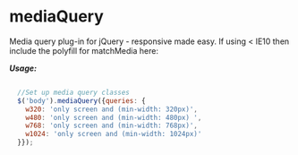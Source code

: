 mediaQuery
==========

Media query plug-in for jQuery - responsive made easy. If using < IE10 then include the polyfill for matchMedia here:



***Usage:***

```javascript

  //Set up media query classes
  $('body').mediaQuery({queries: {
  	w320: 'only screen and (min-width: 320px)',
  	w480: 'only screen and (min-width: 480px) ',
  	w768: 'only screen and (min-width: 768px)',
  	w1024: 'only screen and (min-width: 1024px)'
  }});
      
```
